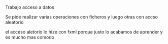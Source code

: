 Trabajo acceso a datos

Se pide realizar varias operaciones con ficheros y luego otras con accso aleatorio

el acceso aletorio lo hize con fxml porque justo lo acabamos de aprender y es mucho mas comodo
